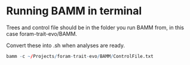 # Running BAMM in terminal

Trees and control file should be in the folder you run BAMM from, in this case foram-trait-evo/BAMM.

Convert these into .sh when analyses are ready.

```r
bamm -c ~/Projects/foram-trait-evo/BAMM/ControlFile.txt
```